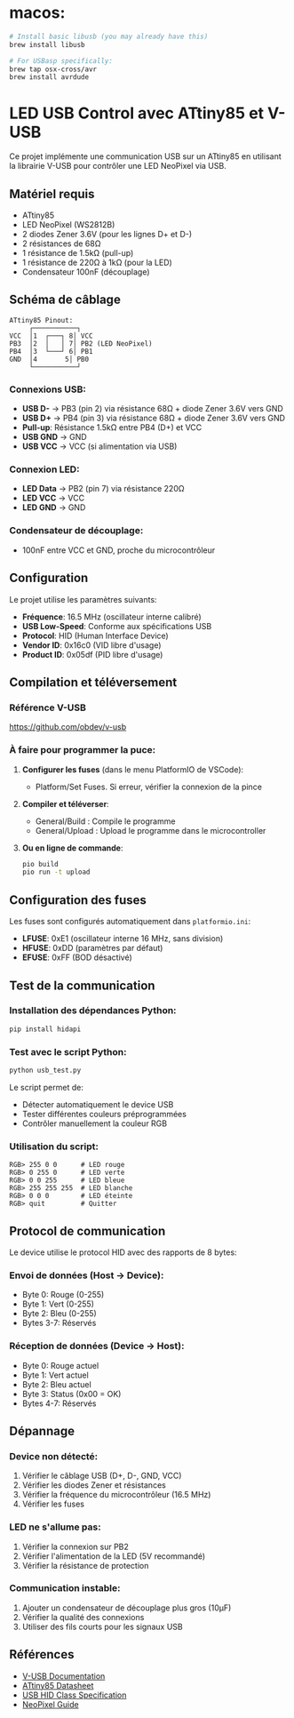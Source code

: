 
# macos:
```bash
# Install basic libusb (you may already have this)
brew install libusb

# For USBasp specifically:
brew tap osx-cross/avr
brew install avrdude
```

# LED USB Control avec ATtiny85 et V-USB

Ce projet implémente une communication USB sur un ATtiny85 en utilisant la librairie V-USB pour contrôler une LED NeoPixel via USB.

## Matériel requis

- ATtiny85
- LED NeoPixel (WS2812B)
- 2 diodes Zener 3.6V (pour les lignes D+ et D-)
- 2 résistances de 68Ω
- 1 résistance de 1.5kΩ (pull-up)
- 1 résistance de 220Ω à 1kΩ (pour la LED)
- Condensateur 100nF (découplage)

## Schéma de câblage

```
ATtiny85 Pinout:
     ┌───────────┐
VCC  │1  ┌───┐ 8│ VCC
PB3  │2  │   │ 7│ PB2 (LED NeoPixel)
PB4  │3  └───┘ 6│ PB1
GND  │4       5│ PB0
     └───────────┘
```

### Connexions USB:

- **USB D-** → PB3 (pin 2) via résistance 68Ω + diode Zener 3.6V vers GND
- **USB D+** → PB4 (pin 3) via résistance 68Ω + diode Zener 3.6V vers GND
- **Pull-up**: Résistance 1.5kΩ entre PB4 (D+) et VCC
- **USB GND** → GND
- **USB VCC** → VCC (si alimentation via USB)

### Connexion LED:
- **LED Data** → PB2 (pin 7) via résistance 220Ω
- **LED VCC** → VCC
- **LED GND** → GND

### Condensateur de découplage:
- 100nF entre VCC et GND, proche du microcontrôleur

## Configuration

Le projet utilise les paramètres suivants:
- **Fréquence**: 16.5 MHz (oscillateur interne calibré)
- **USB Low-Speed**: Conforme aux spécifications USB
- **Protocol**: HID (Human Interface Device)
- **Vendor ID**: 0x16c0 (VID libre d'usage)
- **Product ID**: 0x05df (PID libre d'usage)

## Compilation et téléversement

### Référence V-USB
https://github.com/obdev/v-usb

### À faire pour programmer la puce: 

1. **Configurer les fuses** (dans le menu PlatformIO de VSCode):
   - Platform/Set Fuses. Si erreur, vérifier la connexion de la pince

2. **Compiler et téléverser**:
   - General/Build : Compile le programme
   - General/Upload : Upload le programme dans le microcontroller

3. **Ou en ligne de commande**:
   ```bash
   pio build
   pio run -t upload
   ```

## Configuration des fuses

Les fuses sont configurés automatiquement dans `platformio.ini`:
- **LFUSE**: 0xE1 (oscillateur interne 16 MHz, sans division)
- **HFUSE**: 0xDD (paramètres par défaut)
- **EFUSE**: 0xFF (BOD désactivé)

## Test de la communication

### Installation des dépendances Python:
```bash
pip install hidapi
```

### Test avec le script Python:
```bash
python usb_test.py
```

Le script permet de:
- Détecter automatiquement le device USB
- Tester différentes couleurs préprogrammées
- Contrôler manuellement la couleur RGB

### Utilisation du script:
```
RGB> 255 0 0      # LED rouge
RGB> 0 255 0      # LED verte
RGB> 0 0 255      # LED bleue
RGB> 255 255 255  # LED blanche
RGB> 0 0 0        # LED éteinte
RGB> quit         # Quitter
```

## Protocol de communication

Le device utilise le protocol HID avec des rapports de 8 bytes:

### Envoi de données (Host → Device):
- Byte 0: Rouge (0-255)
- Byte 1: Vert (0-255)  
- Byte 2: Bleu (0-255)
- Bytes 3-7: Réservés

### Réception de données (Device → Host):
- Byte 0: Rouge actuel
- Byte 1: Vert actuel
- Byte 2: Bleu actuel
- Byte 3: Status (0x00 = OK)
- Bytes 4-7: Réservés

## Dépannage

### Device non détecté:
1. Vérifier le câblage USB (D+, D-, GND, VCC)
2. Vérifier les diodes Zener et résistances
3. Vérifier la fréquence du microcontrôleur (16.5 MHz)
4. Vérifier les fuses

### LED ne s'allume pas:
1. Vérifier la connexion sur PB2
2. Vérifier l'alimentation de la LED (5V recommandé)
3. Vérifier la résistance de protection

### Communication instable:
1. Ajouter un condensateur de découplage plus gros (10µF)
2. Vérifier la qualité des connexions
3. Utiliser des fils courts pour les signaux USB

## Références

- [V-USB Documentation](https://www.obdev.at/products/vusb/index.html)
- [ATtiny85 Datasheet](https://www.microchip.com/wwwproducts/en/ATtiny85)
- [USB HID Class Specification](https://www.usb.org/sites/default/files/documents/hid1_11.pdf)
- [NeoPixel Guide](https://learn.adafruit.com/adafruit-neopixel-uberguide)